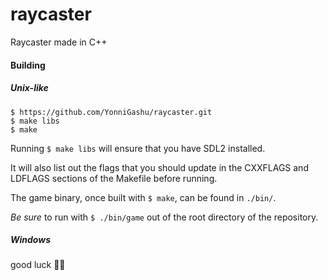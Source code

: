 # raycaster

Raycaster made in C++

#### Building

##### Unix-like

`$ https://github.com/YonniGashu/raycaster.git`\
`$ make libs`\
`$ make`

Running `$ make libs` will ensure that you have SDL2 installed.

It will also list out the flags that you should update in the CXXFLAGS and LDFLAGS sections of the Makefile before running.

The game binary, once built with `$ make`, can be found in `./bin/`.

_Be sure_ to run with `$ ./bin/game` out of the root directory of the repository.

##### Windows

good luck 🤷‍♂️
